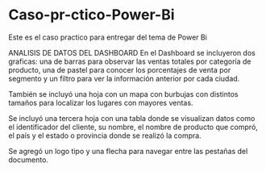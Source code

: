 # Caso-pr-ctico-Power-Bi
Este es el caso practico para entregar del tema de Power Bi

ANALISIS DE DATOS DEL DASHBOARD
En el Dashboard se incluyeron dos graficas: una de barras para observar las ventas totales por categoría de producto, una de pastel para conocer los porcentajes de venta por segmento y un filtro para ver la información anterior por cada ciudad.

También se incluyó una hoja con un mapa con burbujas con distintos tamaños para localizar los lugares con mayores ventas.

Se incluyó una tercera hoja con una tabla donde se visualizan datos como el identificador del cliente, su nombre, el nombre de producto que compró, el país y el estado o provincia donde se realizó la compra.

Se agregó un logo tipo y una flecha para navegar entre las pestañas del documento.

